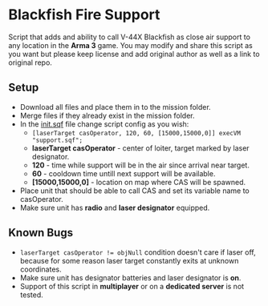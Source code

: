# Blackfish Fire Support
Script that adds and ability to call V-44X Blackfish as close air support to any location in the **Arma 3** game. 
You may modify and share this script as you want but please keep license and add original author as well as a link to original repo. 
## Setup
* Download all files and place them in to the mission folder.
* Merge files if they already exist in the mission folder.
* In the [init.sqf](init.sqf) file change script config as you wish:
  * `[laserTarget casOperator, 120, 60, [15000,15000,0]] execVM "support.sqf";`
  * **laserTarget casOperator** - center of loiter, target marked by laser designator.
  * **120** - time while support will be in the air since arrival near target.
  * **60** - cooldown time untill next support will be available.
  * **[15000,15000,0]** - location on map where CAS will be spawned.
* Place unit that should be able to call CAS and set its variable name to casOperator.
* Make sure unit has **radio** and **laser designator** equipped.

## Known Bugs
* `laserTarget casOperator != objNull` condition doesn't care if laser off, because for some reason laser target constantly exits at unknown coordinates.
* Make sure unit has designator batteries and laser designator is **on**.
* Support of this script in **multiplayer** or on a **dedicated server** is not tested.
